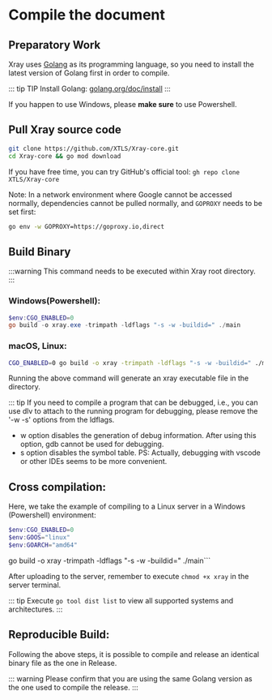 # Compile the document

## Preparatory Work

Xray uses [Golang](https://golang.org/) as its programming language, so you need to install the latest version of Golang first in order to compile.

::: tip TIP
Install Golang: [golang.org/doc/install](https://golang.org/doc/install)
:::

If you happen to use Windows, please **make sure** to use Powershell.

## Pull Xray source code

```bash
git clone https://github.com/XTLS/Xray-core.git
cd Xray-core && go mod download
```

If you have free time, you can try GitHub's official tool: `gh repo clone XTLS/Xray-core`

Note: In a network environment where Google cannot be accessed normally, dependencies cannot be pulled normally, and `GOPROXY` needs to be set first:

```bash
go env -w GOPROXY=https://goproxy.io,direct
```

## Build Binary

:::warning
This command needs to be executed within Xray root directory.
:::

### Windows(Powershell):

```powershell
$env:CGO_ENABLED=0
go build -o xray.exe -trimpath -ldflags "-s -w -buildid=" ./main
```

### macOS, Linux:

```bash
CGO_ENABLED=0 go build -o xray -trimpath -ldflags "-s -w -buildid=" ./main
```

Running the above command will generate an xray executable file in the directory.

::: tip
If you need to compile a program that can be debugged, i.e., you can use dlv to attach to the running program for debugging, please remove the '-w -s' options from the ldflags.

- w option disables the generation of debug information. After using this option, gdb cannot be used for debugging.
- s option disables the symbol table.
PS: Actually, debugging with vscode or other IDEs seems to be more convenient.

## Cross compilation:

Here, we take the example of compiling to a Linux server in a Windows (Powershell) environment:

```powershell
$env:CGO_ENABLED=0
$env:GOOS="linux"
$env:GOARCH="amd64"
```

go build -o xray -trimpath -ldflags "-s -w -buildid=" ./main```

After uploading to the server, remember to execute `chmod +x xray` in the server terminal.

::: tip
Execute `go tool dist list` to view all supported systems and architectures.
:::

## Reproducible Build:

Following the above steps, it is possible to compile and release an identical binary file as the one in Release.

::: warning
Please confirm that you are using the same Golang version as the one used to compile the release.
:::
